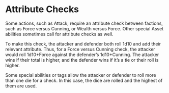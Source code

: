 # Attribute Checks

Some actions, such as Attack, require an attribute check between
factions, such as Force versus Cunning, or Wealth versus Force. Other
special Asset abilities sometimes call for attribute checks as well.

To make this check, the attacker and defender both roll 1d10 and
add their relevant attribute. Thus, for a Force versus Cunning check,
the attacker would roll 1d10+Force against the defender’s 1d10+Cunning. The attacker wins if their total is higher, and the defender
wins if it’s a tie or their roll is higher.

Some special abilities or tags allow the attacker or defender to
roll more than one die for a check. In this case, the dice are rolled
and the highest of them are used.
